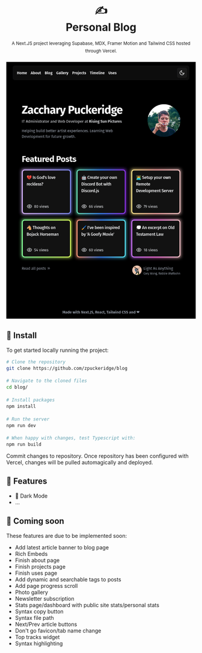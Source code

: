 <div align="center">
  <h1>
    ✍️
    <br />
    Personal Blog
    <br />
  </h1>
  <sup>
    A Next.JS project leveraging Supabase, MDX, Framer Motion and Tailwind CSS hosted through Vercel. </em>
    <br />
  </sup>
  <br />
</div>

<div align="center">
  <img width="600" src="https://raw.githubusercontent.com/zpuckeridge/blog/main/public/images/site-preview.png" />
</div>

  
## 🚀 Install

To get started locally running the project:

```bash
# Clone the repository
git clone https://github.com/zpuckeridge/blog

# Navigate to the cloned files
cd blog/

# Install packages
npm install

# Run the server
npm run dev

# When happy with changes, test Typescript with:
npm run build
```

Commit changes to repository. Once repository has been configured with Vercel, changes will be pulled automagically and deployed.

## 🚩 Features

- 🌙 Dark Mode
- ...

## 👀 Coming soon

These features are due to be implemented soon:

- Add latest article banner to blog page
- Rich Embeds
- Finish about page
- Finish projects page
- Finish uses page
- Add dynamic and searchable tags to posts
- Add page progress scroll
- Photo gallery
- Newsletter subscription
- Stats page/dashboard with public site stats/personal stats
- Syntax copy button
- Syntax file path
- Next/Prev article buttons
- Don't go favicon/tab name change
- Top tracks widget
- Syntax highlighting
